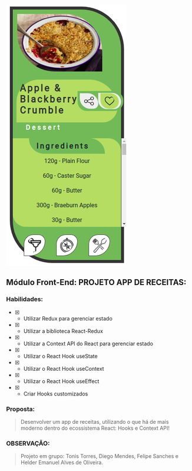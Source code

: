 ![](/app.png)
## Módulo Front-End: PROJETO APP DE RECEITAS:
### Habilidades:

- [x] - Utilizar Redux para gerenciar estado
- [x] - Utilizar a biblioteca React-Redux
- [x] - Utilizar a Context API do React para gerenciar estado
- [x] - Utilizar o React Hook useState
- [x] - Utilizar o React Hook useContext
- [x] - Utilizar o React Hook useEffect
- [x] - Criar Hooks customizados
  
### Proposta:
> Desenvolver um app de receitas, utilizando o que há de mais moderno dentro do ecossistema React: Hooks e Context API!

### OBSERVAÇÃO:
> Projeto em grupo: Tonis Torres, Diego Mendes, Felipe Sanches e Helder Emanuel Alves de Oliveira. 